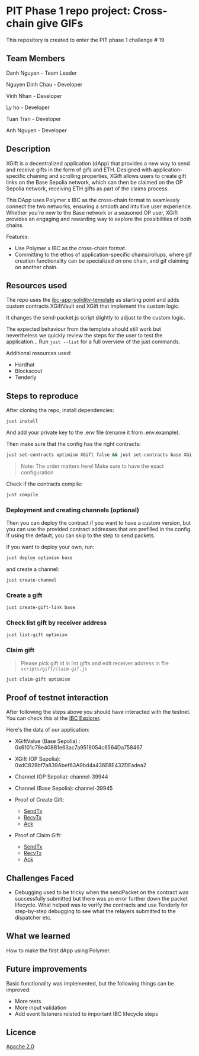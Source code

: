 # PIT Phase 1 repo project: Cross-chain give GIFs
This repository is created to enter the PIT phase 1 challenge # 19

## Team Members

Danh Nguyen - Team Leader

Nguyen Dinh Chau - Developer

Vinh Nhan - Developer

Ly ho -  Developer

Tuan Tran - Developer

Anh Nguyen - Developer

## Description

XGift is a decentralized application (dApp) that provides a new way to send and receive gifts in the form of gifs and ETH. Designed with application-specific chaining and scrolling properties, XGift allows users to create gift links on the Base Sepolia network, which can then be claimed on the OP Sepolia network, receiving ETH gifts as part of the claims process.

This DApp uses Polymer x IBC as the cross-chain format to seamlessly connect the two networks, ensuring a smooth and intuitive user experience. Whether you're new to the Base network or a seasoned OP user, XGift provides an engaging and rewarding way to explore the possibilities of both chains.


Features:

- Use Polymer x IBC as the cross-chain format.
- Committing to the ethos of application-specific chains/rollups, where gif creation functionality can be specialized on one chain, and gif claiming on another chain.

## Resources used

The repo uses the [ibc-app-solidity-template](https://github.com/open-ibc/ibc-app-solidity-template) as starting point and adds custom contracts XGiftVault and XGift that implement the custom logic.

It changes the send-packet.js script slightly to adjust to the custom logic.

The expected behaviour from the template should still work but nevertheless we quickly review the steps for the user to test the application...
Run `just --list` for a full overview of the just commands.

Additional resources used:
- Hardhat
- Blockscout
- Tenderly

## Steps to reproduce

After cloning the repo, install dependencies:

```sh
just install
```

And add your private key to the .env file (rename it from .env.example).

Then make sure that the config has the right contracts:
```sh
just set-contracts optimism XGift false && just set-contracts base XGiftVault false
```

> Note: The order matters here! Make sure to have the exact configuration

Check if the contracts compile:
```sh
just compile
```
### Deployment and creating channels (optional)

Then you can deploy the contract if you want to have a custom version, but you can use the provided contract addresses that are prefilled in the config. If using the default, you can skip to the step to send packets.

If you want to deploy your own, run:
```sh
just deploy optimism base
```
and create a channel:
```sh
just create-channel
```

### Create a gift

```bash
just create-gift-link base
```

### Check list gift by receiver address

```bash
just list-gift optimism
```

###  Claim gift

> Please pick gift id in list gifts and edit receiver address in file ``scripts/gift/claim-gif.js``

```bash
just claim-gift optimism
```


## Proof of testnet interaction

After following the steps above you should have interacted with the testnet. You can check this at the [IBC Explorer](https://explorer.ethdenver.testnet.polymer.zone/).

Here's the data of our application:

- XGiftValue (Base Sepolia) : 0x6101c78e408B1e63ac7a9519054c6564Da758467
- XGift (OP Sepolia): 0xdC828bf7a839Abef63A9bd4a436E8E432DEadea2
- Channel (OP Sepolia): channel-39944
- Channel (Base Sepolia): channel-39945

- Proof of Create Gift:
    - [SendTx](https://base-sepolia.blockscout.com/tx/0xaefc6889a7fa948b9ee6d613b7273cef97f30e57d65d8777f70df861d5e70579)
    - [RecvTx](https://optimism-sepolia.blockscout.com/tx/0x6b8914d75a2ecf6a7180c7bd9e767117cdfc59a111573dcbcbefaa9b057894a7)
    - [Ack](https://base-sepolia.blockscout.com/tx/0xffa582fc1b1b474a11f23846b490f43e47eed7913d77b862270e9bd12c1091a0)

- Proof of Claim Gift:
    - [SendTx](https://optimism-sepolia.blockscout.com/tx/0x97c637d215d06efc43ce207595ff554c0561f818985da369eca4673480865910)
    - [RecvTx](https://optimism-sepolia.blockscout.com/tx/0x6b8914d75a2ecf6a7180c7bd9e767117cdfc59a111573dcbcbefaa9b057894a7)
    - [Ack](https://base-sepolia.blockscout.com/tx/0xffa582fc1b1b474a11f23846b490f43e47eed7913d77b862270e9bd12c1091a0)

## Challenges Faced

- Debugging used to be tricky when the sendPacket on the contract was successfully submitted but there was an error further down the packet lifecycle.
What helped was to verify the contracts and use Tenderly for step-by-step debugging to see what the relayers submitted to the dispatcher etc.

## What we learned

How to make the first dApp using Polymer.

## Future improvements

Basic functionality was implemented, but the following things can be improved:

- More tests
- More input validation
- Add event listeners related to important IBC lifecycle steps

## Licence

[Apache 2.0](LICENSE)
